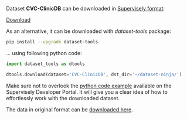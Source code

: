 Dataset **CVC-ClinicDB** can be downloaded in [Supervisely format](https://developer.supervisely.com/api-references/supervisely-annotation-json-format):

 [Download](https://assets.supervisely.com/remote/eyJsaW5rIjogInMzOi8vc3VwZXJ2aXNlbHktZGF0YXNldHMvMzAxN19DVkMtQ2xpbmljREIvY3ZjLWNsaW5pY2RiLURhdGFzZXROaW5qYS50YXIiLCAic2lnIjogImhjRG4xT1dLNWMycFRFMXYvTXVkZWh4YUxKYVA3anlUaGNCekt2eUZwaDA9In0=?response-content-disposition=attachment%3B%20filename%3D%22cvc-clinicdb-DatasetNinja.tar%22)

As an alternative, it can be downloaded with *dataset-tools* package:
``` bash
pip install --upgrade dataset-tools
```

... using following python code:
``` python
import dataset_tools as dtools

dtools.download(dataset='CVC-ClinicDB', dst_dir='~/dataset-ninja/')
```
Make sure not to overlook the [python code example](https://developer.supervisely.com/getting-started/python-sdk-tutorials/iterate-over-a-local-project) available on the Supervisely Developer Portal. It will give you a clear idea of how to effortlessly work with the downloaded dataset.

The data in original format can be [downloaded here](https://polyp.grand-challenge.org/CVCClinicDB/).